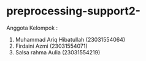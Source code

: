 # preprocessing-support2-
Anggota Kelompok :
1. Muhammad Ariq Hibatullah (23031554064)
2. Firdaini Azmi (23031554071)
3. Salsa rahma Aulia (23031554219)
      
